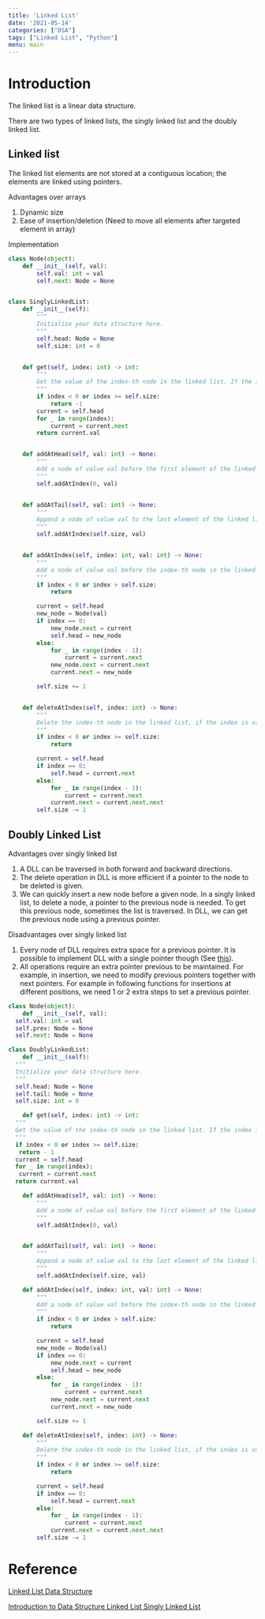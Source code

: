```yaml
---
title: 'Linked List'
date: '2021-05-14'
categories: ["DSA"]
tags: ["Linked List", "Python"]
menu: main
---
```


# Introduction

The linked list is a linear data structure.

There are two types of linked lists, the singly linked list and the doubly linked list.

## Linked list

The linked list elements are not stored at a contiguous location; the elements are linked using pointers.

Advantages over arrays

1. Dynamic size
2. Ease of insertion/deletion (Need to move all elements after targeted element in array)

Implementation

```python
class Node(object):
    def __init__(self, val):
        self.val: int = val
        self.next: Node = None


class SinglyLinkedList:
    def __init__(self):
        """
        Initialize your data structure here.
        """
        self.head: Node = None
        self.size: int = 0


    def get(self, index: int) -> int:
        """
        Get the value of the index-th node in the linked list. If the index is invalid, return -1.
        """
        if index < 0 or index >= self.size:
            return -1
        current = self.head
        for _ in range(index):
            current = current.next
        return current.val


    def addAtHead(self, val: int) -> None:
        """
        Add a node of value val before the first element of the linked list. After the insertion,           the new node will be the first node of the linked list.
        """
        self.addAtIndex(0, val)


    def addAtTail(self, val: int) -> None:
        """
        Append a node of value val to the last element of the linked list.
        """
        self.addAtIndex(self.size, val)


    def addAtIndex(self, index: int, val: int) -> None:
        """
        Add a node of value val before the index-th node in the linked list. If index equals to the         length of linked list, the node will be appended to the end of linked list. If index is             greater than the length, the node will not be inserted.
        """
        if index < 0 or index > self.size:
            return

        current = self.head
        new_node = Node(val)
        if index == 0:
            new_node.next = current
            self.head = new_node
        else:
            for _ in range(index - 1):
                current = current.next
            new_node.next = current.next
            current.next = new_node

        self.size += 1


    def deleteAtIndex(self, index: int) -> None:
        """
        Delete the index-th node in the linked list, if the index is valid.
        """
        if index < 0 or index >= self.size:
            return

        current = self.head
        if index == 0:
            self.head = current.next
        else:
            for _ in range(index - 1):
                current = current.next
            current.next = current.next.next
        self.size -= 1
```

## Doubly Linked List

Advantages over singly linked list

1. A DLL can be traversed in both forward and backward directions.
2. The delete operation in DLL is more efficient if a pointer to the node to be deleted is given.
3. We can quickly insert a new node before a given node.
   In a singly linked list, to delete a node, a pointer to the previous node is needed. To get this previous node, sometimes the list is traversed. In DLL, we can get the previous node using a previous pointer.

Disadvantages over singly linked list

1. Every node of DLL requires extra space for a previous pointer. It is possible to implement DLL with a single pointer though (See [this](https://www.geeksforgeeks.org/xor-linked-list-a-memory-efficient-doubly-linked-list-set-1/)).
2. All operations require an extra pointer previous to be maintained. For example, in insertion, we need to modify previous pointers together with next pointers. For example in following functions for insertions at different positions, we need 1 or 2 extra steps to set a previous pointer.

```python
class Node(object):
    def __init__(self, val):
  self.val: int = val
  self.prev: Node = None
  self.next: Node = None

class DoublyLinkedList:
    def __init__(self):
  """
  Initialize your data structure here.
  """
  self.head: Node = None
  self.tail: Node = None
  self.size: int = 0

    def get(self, index: int) -> int:
  """
  Get the value of the index-th node in the linked list. If the index is invalid, return -1.
  """
  if index < 0 or index >= self.size:
   return - 1
  current = self.head
  for _ in range(index):
   current = current.next
  return current.val

    def addAtHead(self, val: int) -> None:
        """
        Add a node of value val before the first element of the linked list. After the insertion,           the new node will be the first node of the linked list.
        """
        self.addAtIndex(0, val)


    def addAtTail(self, val: int) -> None:
        """
        Append a node of value val to the last element of the linked list.
        """
        self.addAtIndex(self.size, val)

    def addAtIndex(self, index: int, val: int) -> None:
        """
        Add a node of value val before the index-th node in the linked list. If index equals to the         length of linked list, the node will be appended to the end of linked list. If index is             greater than the length, the node will not be inserted.
        """
        if index < 0 or index > self.size:
            return

        current = self.head
        new_node = Node(val)
        if index == 0:
            new_node.next = current
            self.head = new_node
        else:
            for _ in range(index - 1):
                current = current.next
            new_node.next = current.next
            current.next = new_node

        self.size += 1

    def deleteAtIndex(self, index: int) -> None:
        """
        Delete the index-th node in the linked list, if the index is valid.
        """
        if index < 0 or index >= self.size:
            return

        current = self.head
        if index == 0:
            self.head = current.next
        else:
            for _ in range(index - 1):
                current = current.next
            current.next = current.next.next
        self.size -= 1
```

# Reference

[Linked List Data Structure](https://www.geeksforgeeks.org/data-structures/linked-list/)

[Introduction to Data Structure Linked List Singly Linked List](https://leetcode.com/explore/learn/card/linked-list/209/singly-linked-list/)
